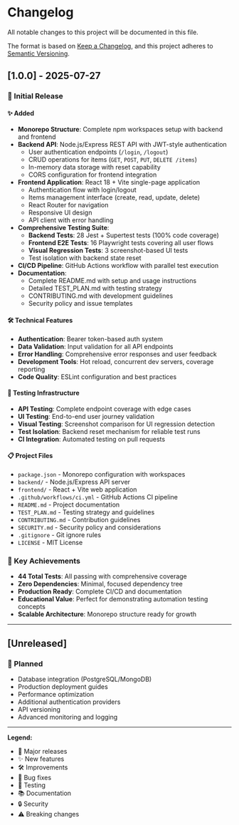 # Changelog

All notable changes to this project will be documented in this file.

The format is based on [Keep a Changelog](https://keepachangelog.com/en/1.0.0/),
and this project adheres to [Semantic Versioning](https://semver.org/spec/v2.0.0.html).

## [1.0.0] - 2025-07-27

### 🎉 Initial Release

#### ✨ Added
- **Monorepo Structure**: Complete npm workspaces setup with backend and frontend
- **Backend API**: Node.js/Express REST API with JWT-style authentication
  - User authentication endpoints (`/login`, `/logout`)
  - CRUD operations for items (`GET`, `POST`, `PUT`, `DELETE /items`)
  - In-memory data storage with reset capability
  - CORS configuration for frontend integration
- **Frontend Application**: React 18 + Vite single-page application
  - Authentication flow with login/logout
  - Items management interface (create, read, update, delete)
  - React Router for navigation
  - Responsive UI design
  - API client with error handling
- **Comprehensive Testing Suite**:
  - **Backend Tests**: 28 Jest + Supertest tests (100% code coverage)
  - **Frontend E2E Tests**: 16 Playwright tests covering all user flows
  - **Visual Regression Tests**: 3 screenshot-based UI tests
  - Test isolation with backend state reset
- **CI/CD Pipeline**: GitHub Actions workflow with parallel test execution
- **Documentation**:
  - Complete README.md with setup and usage instructions
  - Detailed TEST_PLAN.md with testing strategy
  - CONTRIBUTING.md with development guidelines
  - Security policy and issue templates

#### 🛠️ Technical Features
- **Authentication**: Bearer token-based auth system
- **Data Validation**: Input validation for all API endpoints
- **Error Handling**: Comprehensive error responses and user feedback
- **Development Tools**: Hot reload, concurrent dev servers, coverage reporting
- **Code Quality**: ESLint configuration and best practices

#### 🧪 Testing Infrastructure
- **API Testing**: Complete endpoint coverage with edge cases
- **UI Testing**: End-to-end user journey validation
- **Visual Testing**: Screenshot comparison for UI regression detection
- **Test Isolation**: Backend reset mechanism for reliable test runs
- **CI Integration**: Automated testing on pull requests

#### 📋 Project Files
- `package.json` - Monorepo configuration with workspaces
- `backend/` - Node.js/Express API server
- `frontend/` - React + Vite web application
- `.github/workflows/ci.yml` - GitHub Actions CI pipeline
- `README.md` - Project documentation
- `TEST_PLAN.md` - Testing strategy and guidelines
- `CONTRIBUTING.md` - Contribution guidelines
- `SECURITY.md` - Security policy and considerations
- `.gitignore` - Git ignore rules
- `LICENSE` - MIT License

### 🎯 Key Achievements
- **44 Total Tests**: All passing with comprehensive coverage
- **Zero Dependencies**: Minimal, focused dependency tree
- **Production Ready**: Complete CI/CD and documentation
- **Educational Value**: Perfect for demonstrating automation testing concepts
- **Scalable Architecture**: Monorepo structure ready for growth

---

## [Unreleased]

### 🔄 Planned
- Database integration (PostgreSQL/MongoDB)
- Production deployment guides
- Performance optimization
- Additional authentication providers
- API versioning
- Advanced monitoring and logging

---

**Legend:**
- 🎉 Major releases
- ✨ New features
- 🛠️ Improvements
- 🐛 Bug fixes
- 🧪 Testing
- 📚 Documentation
- 🔒 Security
- ⚠️ Breaking changes
